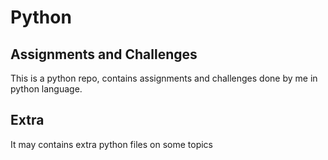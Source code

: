 # Python
## Assignments and Challenges

This is a python repo,
contains assignments and challenges 
done by me in python language.

## Extra
It may contains extra python files on some topics
